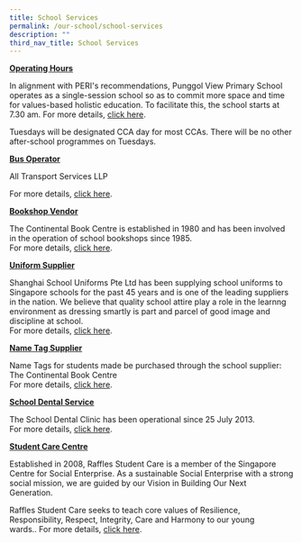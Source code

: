 ```yaml
---
title: School Services
permalink: /our-school/school-services
description: ""
third_nav_title: School Services
---
```


<p><strong><u>Operating Hours</u></strong></p>

In alignment with PERI's recommendations, Punggol View Primary School operates as a single-session school so as to commit more space and time for values-based holistic education. To facilitate this, the school starts at 7.30 am. For more details, [click here](https://punggolviewpri.moe.edu.sg/our-school/school-services/operating-hours).

Tuesdays will be designated CCA day for most CCAs. There will be no other after-school programmes on Tuesdays.

<p><strong><u>Bus Operator</u></strong></p>

All Transport Services LLP

For more details, [click here](https://punggolviewpri.moe.edu.sg/our-school/school-services/bus-operator).

  
<p><strong><u>Bookshop Vendor</u></strong></p>

The Continental Book Centre is established in 1980 and has been involved in the operation of school bookshops since 1985.   
For more details, [click here](https://punggolviewpri.moe.edu.sg/our-school/school-services/bookshop-vendor).

  
<p><strong><u>Uniform Supplier</u></strong></p>

Shanghai School Uniforms Pte Ltd has been supplying school uniforms to Singapore schools for the past 45 years and is one of the leading suppliers in the nation. We believe that quality school attire play a role in the learnng environment as dressing smartly is part and parcel of good image and discipline at school.    
For more details, [click here](https://punggolviewpri.moe.edu.sg/our-school/school-services/uniform-supplier).

  
<p><strong><u>Name Tag Supplier</u></strong></p>

Name Tags for students made be purchased through the school supplier:  
The Continental Book Centre  
For more details, [click here](https://punggolviewpri.moe.edu.sg/our-school/school-services/name-tag-supplier).

  
<p><strong><u>School Dental Service</u></strong></p>

The School Dental Clinic has been operational since 25 July 2013.   
For more details, [click here](https://punggolviewpri.moe.edu.sg/our-school/school-services/school-dental-service).

  
<p><strong><u>Student Care Centre</u></strong></p>

Established in 2008, Raffles Student Care is a member of the Singapore Centre for Social Enterprise. As a sustainable Social Enterprise with a strong social mission, we are guided by our Vision in Building Our Next Generation. 

Raffles Student Care seeks to teach core values of Resilience, Responsibility, Respect, Integrity, Care and Harmony to our young wards.. For more details, [click here](https://punggolviewpri.moe.edu.sg/our-school/school-services/student-care-centre).